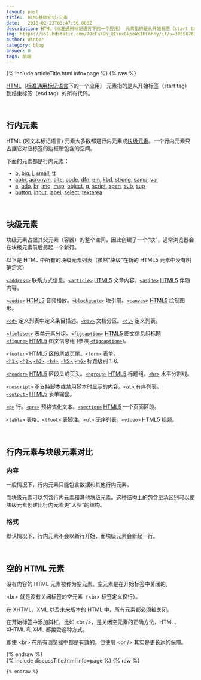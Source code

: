 ```yaml
---
layout: post
title:  HTML基础知识-元素
date:   2018-02-23T03:47:56.000Z
description: HTML（标准通用标记语言下的一个应用） 元素指的是从开始标签（start tag）到结束标签（end tag）的所有代码。行内元素HTML (超文本标记语言)...
img: https://ss1.bdstatic.com/70cFuXSh_Q1YnxGkpoWK1HF6hhy/it/u=3055876156,3285478607&fm=27&gp=0.jpg
author: Winter
category: blog
answer: 0
tags: 前端
---
```

<div class="article-root">
  <div class="article">
    {% include articleTitle.html info=page %}
    {% raw %}
    <div class="article-content"><p><a href="https://baike.baidu.com/item/HTML" target="_blank">HTML</a>（<a href="https://baike.baidu.com/item/%E6%A0%87%E5%87%86%E9%80%9A%E7%94%A8%E6%A0%87%E8%AE%B0%E8%AF%AD%E8%A8%80" target="_blank">标准通用标记语言</a>下的一个应用） 元素指的是从开始标签（start tag）到结束标签（end tag）的所有代码。</p>

<p>&nbsp;</p>

<h2>行内元素</h2>

<p>HTML (超文本标记语言) 元素大多数都是行内元素或<a href="https://developer.mozilla.org/zh-CN/docs/Web/HTML/Block-level_elements">块级元素</a>。一个行内元素只占据它对应标签的边框所包含的空间。</p>

<p>下面的元素都是行内元素：</p>

<ul>
	<li><a href="https://developer.mozilla.org/zh-CN/HTML/Element/b" title="zh-CN/HTML/Element/b">b</a>,&nbsp;<a href="https://developer.mozilla.org/zh-CN/HTML/Element/big" title="zh-CN/HTML/Element/big">big</a>,&nbsp;<a href="https://developer.mozilla.org/zh-CN/HTML/Element/i" title="zh-CN/HTML/Element/i">i</a>,&nbsp;<a href="https://developer.mozilla.org/zh-CN/HTML/Element/small" title="zh-CN/HTML/Element/small">small</a>,&nbsp;<a href="https://developer.mozilla.org/zh-CN/HTML/Element/tt" title="zh-CN/HTML/Element/tt">tt</a></li>
	<li><a href="https://developer.mozilla.org/zh-CN/HTML/Element/abbr" title="zh-CN/HTML/Element/abbr">abbr</a>,&nbsp;<a href="https://developer.mozilla.org/zh-CN/HTML/Element/acronym" title="zh-CN/HTML/Element/acronym">acronym</a>,&nbsp;<a href="https://developer.mozilla.org/zh-CN/HTML/Element/cite" title="zh-CN/HTML/Element/cite">cite</a>,&nbsp;<a href="https://developer.mozilla.org/zh-CN/HTML/Element/code" title="zh-CN/HTML/Element/code">code</a>,&nbsp;<a href="https://developer.mozilla.org/zh-CN/HTML/Element/dfn" title="zh-CN/HTML/Element/dfn">dfn</a>,&nbsp;<a href="https://developer.mozilla.org/zh-CN/HTML/Element/em" title="zh-CN/HTML/Element/em">em</a>,&nbsp;<a href="https://developer.mozilla.org/zh-CN/HTML/Element/kbd" title="zh-CN/HTML/Element/kbd">kbd</a>,&nbsp;<a href="https://developer.mozilla.org/zh-CN/HTML/Element/strong" title="zh-CN/HTML/Element/strong">strong</a>,&nbsp;<a href="https://developer.mozilla.org/zh-CN/HTML/Element/samp" title="zh-CN/HTML/Element/samp">samp</a>,&nbsp;<a href="https://developer.mozilla.org/zh-CN/HTML/Element/var" title="zh-CN/HTML/Element/var">var</a></li>
	<li><a href="https://developer.mozilla.org/zh-CN/HTML/Element/a" title="zh-CN/HTML/Element/a">a</a>,&nbsp;<a href="https://developer.mozilla.org/zh-CN/HTML/Element/bdo" title="zh-CN/HTML/Element/bdo">bdo</a>,&nbsp;<a href="https://developer.mozilla.org/zh-CN/HTML/Element/br" title="zh-CN/HTML/Element/br">br</a>,&nbsp;<a href="https://developer.mozilla.org/zh-CN/HTML/Element/Img" title="zh-CN/HTML/Element/Img">img</a>,&nbsp;<a href="https://developer.mozilla.org/zh-CN/HTML/Element/map" title="zh-CN/HTML/Element/map">map</a>,&nbsp;<a href="https://developer.mozilla.org/zh-CN/HTML/Element/object" title="zh-CN/HTML/Element/object">object</a>,&nbsp;<a href="https://developer.mozilla.org/zh-CN/HTML/Element/q" title="zh-CN/HTML/Element/q">q</a>,&nbsp;<a href="https://developer.mozilla.org/zh-CN/HTML/Element/Script" title="zh-CN/HTML/Element/Script">script</a>,&nbsp;<a href="https://developer.mozilla.org/zh-CN/HTML/Element/span" title="zh-CN/HTML/Element/span">span</a>,&nbsp;<a href="https://developer.mozilla.org/zh-CN/HTML/Element/sub" title="zh-CN/HTML/Element/sub">sub</a>,&nbsp;<a href="https://developer.mozilla.org/zh-CN/HTML/Element/sup" title="zh-CN/HTML/Element/sup">sup</a></li>
	<li><a href="https://developer.mozilla.org/zh-CN/HTML/Element/button" title="zh-CN/HTML/Element/button">button</a>,&nbsp;<a href="https://developer.mozilla.org/zh-CN/HTML/Element/Input" title="zh-CN/HTML/Element/Input">input</a>,&nbsp;<a href="https://developer.mozilla.org/zh-CN/HTML/Element/label" title="zh-CN/HTML/Element/label">label</a>,&nbsp;<a href="https://developer.mozilla.org/zh-CN/HTML/Element/select" title="zh-CN/HTML/Element/select">select</a>,&nbsp;<a href="https://developer.mozilla.org/zh-CN/HTML/Element/textarea" title="zh-CN/HTML/Element/textarea">textarea</a></li>
</ul>

<div>&nbsp;</div>

<div>
<h2>块级元素</h2>
</div>

<div>块级元素占据其父元素（容器）的整个空间，因此创建了一个&ldquo;块&rdquo;，通常浏览器会在块级元素前后另起一个新行。</div>

<p>以下是 HTML 中所有的块级元素列表（虽然&rdquo;块级&ldquo;在新的 HTML5 元素中没有明确定义）</p>

<p><a href="https://developer.mozilla.org/zh-CN/docs/Web/HTML/Element/address" title="HTML 的&lt;address&gt;元素可以让作者为它最近的&lt;article&gt;或者&lt;body&gt;祖先元素提供联系信息。在后一种情况下，它应用于整个文档。"><code>&lt;address&gt;</code></a>&nbsp;联系方式信息。<a href="https://developer.mozilla.org/zh-CN/docs/Web/HTML/Element/article" title="&lt;article&gt;元素表示文档、页面、应用或网站中的独立结构，其意在成为可独立分配的或可复用的结构，如在发布中，它可能是论坛帖子、杂志或新闻文章、博客、用户提交的评论、交互式组件，或者其他独立的内容项目。"><code>&lt;article&gt;</code></a>&nbsp;<a href="https://developer.mozilla.org/zh-CN/docs/HTML/HTML5">HTML5</a>&nbsp;文章内容。<a href="https://developer.mozilla.org/zh-CN/docs/Web/HTML/Element/aside" title="&lt;aside&gt; 元素表示一个和其余页面内容几乎无关的部分，被认为是独立于该内容的一部分并且可以被单独的拆分出来而不会使整体受影响。其通常表现为侧边栏或者嵌入内容。他们通常包含在工具条，例如来自词汇表的定义。也可能有其他类型的信息，例如相关的广告、笔者的传记、web 应用程序、个人资料信息，或在博客上的相关链接。"><code>&lt;aside&gt;</code></a>&nbsp;<a href="https://developer.mozilla.org/zh-CN/docs/HTML/HTML5">HTML5</a>&nbsp;伴随内容。</p>

<p><a href="https://developer.mozilla.org/zh-CN/docs/Web/HTML/Element/audio" title="HTML &lt;audio&gt; 元素用于在文档中表示音频内容。 &lt;audio&gt; 元素可以包含多个音频资源， 这些音频资源可以使用 src 属性或者&lt;source&gt; 元素来进行描述； 浏览器将会选择最合适的一个来使用。对于不支持&lt;audio&gt;元素的浏览器，&lt;audio&gt;元素也可以作为浏览器不识别的内容加入到文档中。"><code>&lt;audio&gt;</code></a>&nbsp;<a href="https://developer.mozilla.org/zh-CN/docs/HTML/HTML5">HTML5</a>&nbsp;音频播放。<a href="https://developer.mozilla.org/zh-CN/docs/Web/HTML/Element/blockquote" title="HTML中的元素（或者 HTML 块级引用元素），代表其中的文字是引用内容。通常在渲染时，这部分的内容会有一定的缩进（注 中说明了如何更改）。若引文来源于网络，则可以将原内容的出处 URL 地址设置到 cite 特性上，若要以文本的形式告知读者引文的出处时，可以通过 &lt;cite&gt; 元素。"><code>&lt;blockquote&gt;</code></a>&nbsp;块引用。<a href="https://developer.mozilla.org/zh-CN/docs/Web/HTML/Element/canvas" title="&lt;canvas&gt;元素可被用来通过脚本（通常是JavaScript）绘制图形。比如,它可以被用来绘制图形,制作图片集合,甚至用来实现动画效果。你可以(也应该)在元素标签内写入可提供替代的的代码内容，这些内容将会在在旧的、不支持&lt;canvas&gt;元素的浏览器或是禁用了JavaScript的浏览器内渲染并展现。"><code>&lt;canvas&gt;</code></a>&nbsp;<a href="https://developer.mozilla.org/zh-CN/docs/HTML/HTML5">HTML5</a>&nbsp;绘制图形。</p>

<p><a href="https://developer.mozilla.org/zh-CN/docs/Web/HTML/Element/dd" title="HTML &lt;dd&gt; 元素（HTML 描述元素）用来指明一个描述列表  (&lt;dl&gt;) 元素中一个术语的描述。这个元素只能作为描述列表元素的子元素出现，并且必须跟着一个 &lt;dt&gt; 元素。"><code>&lt;dd&gt;</code></a>&nbsp;定义列表中定义条目描述。<a href="https://developer.mozilla.org/zh-CN/docs/Web/HTML/Element/div" title="HTML &lt;div&gt; 元素 (或 HTML 文档分区元素) 是一个通用型的流内容容器，它在语义上不代表任何特定类型的内容，它可以被用来对其它元素进行分组，一般用于样式化相关的需求（使用 class 或 id 特性) 或者对具有相同特性的一组元素进行分组 (比如 lang)，它应该在没有任何其它语义元素可用时才使用 (比如 &lt;article&gt; 或 &lt;nav&gt;) 。"><code>&lt;div&gt;</code></a>&nbsp;文档分区。<a href="https://developer.mozilla.org/zh-CN/docs/Web/HTML/Element/dl" title="HTML &lt;dl&gt; 元素 （或 HTML 描述列表元素）是一个包含术语定义以及描述的列表，通常用于展示词汇表或者元数据 (键-值对列表)。"><code>&lt;dl&gt;</code></a>&nbsp;定义列表。</p>

<p><a href="https://developer.mozilla.org/zh-CN/docs/Web/HTML/Element/fieldset" title="此页面仍未被本地化, 期待您的翻译!"><code>&lt;fieldset&gt;</code></a>&nbsp;表单元素分组。<a href="https://developer.mozilla.org/zh-CN/docs/Web/HTML/Element/figcaption" title="HTML &lt;figcaption&gt; 元素 是与其相关联的图片的说明/标题，用?于描述其父节点 &lt;figure&gt; 元素里的其他数据。这意味着 &lt;figcaption&gt; 在&lt;figure&gt; 块里是第一个或最后一个。同时 HTML Figcaption 元素是可选的；如果没有该元素，这个父节点的图片只是会没有说明/标题。"><code>&lt;figcaption&gt;</code></a>&nbsp;<a href="https://developer.mozilla.org/zh-CN/docs/HTML/HTML5">HTML5</a>&nbsp;图文信息组标题<a href="https://developer.mozilla.org/zh-CN/docs/Web/HTML/Element/figure" title="HTML &lt;figure&gt; 元素代表一段独立的内容, 经常与说明(caption) &lt;figcaption&gt; 配合使用, 并且作为一个独立的引用单元。当它属于主体(main flow)时，它的位置独立于主体。这个标签经常是在主文中引用的图片，插图，表格，代码段等等，当这部分转移到附录中或者其他页面时不会影响到主体。"><code>&lt;figure&gt;</code></a>&nbsp;<a href="https://developer.mozilla.org/zh-CN/docs/HTML/HTML5">HTML5</a>&nbsp;图文信息组 (参照&nbsp;<a href="https://developer.mozilla.org/zh-CN/docs/Web/HTML/Element/figcaption" title="HTML &lt;figcaption&gt; 元素 是与其相关联的图片的说明/标题，用?于描述其父节点 &lt;figure&gt; 元素里的其他数据。这意味着 &lt;figcaption&gt; 在&lt;figure&gt; 块里是第一个或最后一个。同时 HTML Figcaption 元素是可选的；如果没有该元素，这个父节点的图片只是会没有说明/标题。"><code>&lt;figcaption&gt;</code></a>)。</p>

<p><a href="https://developer.mozilla.org/zh-CN/docs/Web/HTML/Element/footer" title="HTML &lt;footer&gt; 元素表示最近一个章节内容或者根节点（sectioning root ）元素的页脚。一个页脚通常包含该章节作者、版权数据或者与文档相关的链接等信息。"><code>&lt;footer&gt;</code></a>&nbsp;<a href="https://developer.mozilla.org/zh-CN/docs/HTML/HTML5">HTML5</a>&nbsp;区段尾或页尾。<a href="https://developer.mozilla.org/zh-CN/docs/Web/HTML/Element/form" title="HTML &lt;form&gt; 元素 表示了文档中的一个区域，这个区域包含有交互控制元件，用来向web服务器提交信息。"><code>&lt;form&gt;</code></a>&nbsp;表单。<a href="https://developer.mozilla.org/zh-CN/docs/Web/HTML/Element/h1" rel="nofollow" title="此页面仍未被本地化, 期待您的翻译!"><code>&lt;h1&gt;</code></a>,&nbsp;<a href="https://developer.mozilla.org/zh-CN/docs/Web/HTML/Element/h2" rel="nofollow" title="此页面仍未被本地化, 期待您的翻译!"><code>&lt;h2&gt;</code></a>,&nbsp;<a href="https://developer.mozilla.org/zh-CN/docs/Web/HTML/Element/h3" rel="nofollow" title="此页面仍未被本地化, 期待您的翻译!"><code>&lt;h3&gt;</code></a>,&nbsp;<a href="https://developer.mozilla.org/zh-CN/docs/Web/HTML/Element/h4" rel="nofollow" title="此页面仍未被本地化, 期待您的翻译!"><code>&lt;h4&gt;</code></a>,&nbsp;<a href="https://developer.mozilla.org/zh-CN/docs/Web/HTML/Element/h5" rel="nofollow" title="此页面仍未被本地化, 期待您的翻译!"><code>&lt;h5&gt;</code></a>,&nbsp;<a href="https://developer.mozilla.org/zh-CN/docs/Web/HTML/Element/h6" rel="nofollow" title="此页面仍未被本地化, 期待您的翻译!"><code>&lt;h6&gt;</code></a>&nbsp;标题级别 1-6.</p>

<p><a href="https://developer.mozilla.org/zh-CN/docs/Web/HTML/Element/header" title="&lt;header&gt;元素表示一组引导性的帮助，可能包含标题元素，也可以包含其他元素，像logo、分节头部、搜索表单等。"><code>&lt;header&gt;</code></a>&nbsp;<a href="https://developer.mozilla.org/zh-CN/docs/HTML/HTML5">HTML5</a>&nbsp;区段头或页头。<a href="https://developer.mozilla.org/zh-CN/docs/Web/HTML/Element/hgroup" title="HTML &lt;hgroup&gt; Element (HTML Headings Group Element) 代表一个段的标题。它规定了在文档轮廓里（the outline of the document ）的单一标题是它所属的隐式或显式部分的标题。"><code>&lt;hgroup&gt;</code></a>&nbsp;<a href="https://developer.mozilla.org/zh-CN/docs/HTML/HTML5">HTML5</a>&nbsp;标题组。<a href="https://developer.mozilla.org/zh-CN/docs/Web/HTML/Element/hr" title="HTML &lt;hr&gt; 元素表示段落级元素之间的主题转换（例如，一个故事中的场景的改变，或一个章节的主题的改变）。在HTML的早期版本中，它是一个水平线。现在它仍能在可视化浏览器中表现为水平线，但目前被定义为语义上的，而不是表现层面上。"><code>&lt;hr&gt;</code></a>&nbsp;水平分割线。</p>

<p><a href="https://developer.mozilla.org/zh-CN/docs/Web/HTML/Element/noscript" title="如果页面上的脚本类型不受支持或者当前在浏览器中关闭了脚本，则HTML 元素定义要插入的html部分。"><code>&lt;noscript&gt;</code></a>&nbsp;不支持脚本或禁用脚本时显示的内容。<a href="https://developer.mozilla.org/zh-CN/docs/Web/HTML/Element/ol" title="HTML &lt;ol&gt; 元素 表示多个有序列表项，通常渲染为有带编号的列表。"><code>&lt;ol&gt;</code></a>&nbsp;有序列表。<a href="https://developer.mozilla.org/zh-CN/docs/Web/HTML/Element/output" title="HTML &lt;output&gt; 标签表示计算或用户操作的结果。"><code>&lt;output&gt;</code></a>&nbsp;<a href="https://developer.mozilla.org/zh-CN/docs/HTML/HTML5">HTML5</a>&nbsp;表单输出。</p>

<p><a href="https://developer.mozilla.org/zh-CN/docs/Web/HTML/Element/p" title="HTML &lt;p&gt;元素（或者说 HTML 段落元素）表示文本的一个段落。该元素通常表现为一整块与相邻文本分离的文本，或以垂直的空白隔离或以首行缩进。另外，&lt;p&gt; 是块级元素。"><code>&lt;p&gt;</code></a>&nbsp;行。<a href="https://developer.mozilla.org/zh-CN/docs/Web/HTML/Element/pre" title="HTML &lt;pre&gt; 元素表示预定义格式文本。在该元素中的文本通常按照原文件中的编排，以等宽字体的形式展现出来，文本中的空白符（比如空格和换行符）都会显示出来。(紧跟在 &lt;pre&gt; 开始标签后的换行符也会被省略)"><code>&lt;pre&gt;</code></a>&nbsp;预格式化文本。<a href="https://developer.mozilla.org/zh-CN/docs/Web/HTML/Element/section" title="HTML Section 元素 (&lt;section&gt;) 表示文档中的一个区域（或节），比如，内容中的一个专题组，一般来说会有包含一个标题（heading）。一般通过是否包含一个标题 (&lt;h1&gt;-&lt;h6&gt; element) 作为子节点 来 辨识每一个&lt;section&gt;。"><code>&lt;section&gt;</code></a>&nbsp;<a href="https://developer.mozilla.org/zh-CN/docs/HTML/HTML5">HTML5</a>&nbsp;一个页面区段。</p>

<p><a href="https://developer.mozilla.org/zh-CN/docs/Web/HTML/Element/table" title="HTML的 table 元素表示表格数据 — 即通过二维数据表表示的信息。"><code>&lt;table&gt;</code></a>&nbsp;表格。<a href="https://developer.mozilla.org/zh-CN/docs/Web/HTML/Element/tfoot" rel="nofollow" title="此页面仍未被本地化, 期待您的翻译!"><code>&lt;tfoot&gt;</code></a>&nbsp;表脚注。<a href="https://developer.mozilla.org/zh-CN/docs/Web/HTML/Element/ul" title="The HTML &lt;ul&gt; 元素 ( 或 HTML 无序列表元素） 代表多项的无序列表，即无数值排序项的集合，且它们在列表中的顺序是没有意义的。通常情况下，无序列表项的头部可以是几种形式，如一个点，一个圆形或方形。头部的风格并不是在页面的HTML描述定义, 但在其相关的CSS 可以用 list-style-type 属性。"><code>&lt;ul&gt;</code></a>&nbsp;无序列表。<a href="https://developer.mozilla.org/zh-CN/docs/Web/HTML/Element/video" title="HTML &lt;video&gt; 元素 用于在HTML或者XHTML文档中嵌入视频内容。"><code>&lt;video&gt;</code></a>&nbsp;<a href="https://developer.mozilla.org/zh-CN/docs/HTML/HTML5">HTML5</a>&nbsp;视频。</p>

<p>&nbsp;</p>

<h2>行内元素与块级元素对比</h2>

<h3>内容</h3>

<p>一般情况下，行内元素只能包含数据和其他行内元素。</p>

<p>而块级元素可以包含行内元素和其他块级元素。这种结构上的包含继承区别可以使块级元素创建比行内元素更&rdquo;大型&ldquo;的结构。</p>

<h3>格式</h3>

<p>默认情况下，行内元素不会以新行开始，而块级元素会新起一行。</p>

<p>&nbsp;</p>

<h2>空的 HTML 元素</h2>

<p>没有内容的 HTML 元素被称为空元素。空元素是在开始标签中关闭的。</p>

<p>&lt;br&gt; 就是没有关闭标签的空元素（&lt;br&gt; 标签定义换行）。</p>

<p>在 XHTML、XML 以及未来版本的 HTML 中，所有元素都必须被关闭。</p>

<p>在开始标签中添加斜杠，比如 &lt;br /&gt;，是关闭空元素的正确方法，HTML、XHTML 和 XML 都接受这种方式。</p>

<p>即使 &lt;br&gt; 在所有浏览器中都是有效的，但使用 &lt;br /&gt; 其实是更长远的保障。</p>
</div>
    {% endraw %}
  </div>

  <div class="discuss-wrapper">
    {% include discussTitle.html info=page %}
    {% raw %}
    
    {% endraw %}
  </div>
<div>
